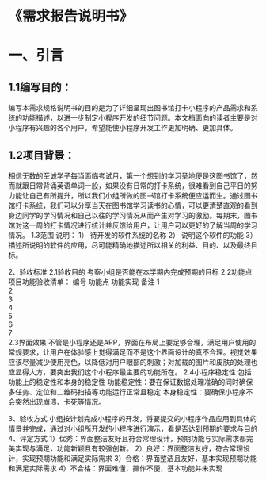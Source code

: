 # 《需求报告说明书》

# 一、引言

## 1.1编写目的：   

编写本需求规格说明书的目的是为了详细呈现出图书馆打卡小程序的产品需求和系统的功能描述，以进一步制定小程序开发的细节问题。本文档面向的读者主要是对小程序有兴趣的各个用户，希望能使小程序开发工作更加明确、更加具体。

## 1.2项目背景：  

相信无数的至诚学子每当面临考试月，第一个想到的学习圣地便是这图书馆了，然而就跟日常背诵英语单词一般，如果没有日常的打卡系统，很难看到自己平日的努力能让自己有所提升，所以我们小组所做的图书馆打卡系统便应运而生。通过图书馆打卡系统，我们可以分享当天在图书馆学习读书的心情，可以更清楚直观的看到身边同学的学习情况和自己以往的学习情况从而产生对学习的激励。每期末，图书馆对这一周的打卡情况进行统计并反馈给用户，让用户可以更好的了解当周的学习情况。
1.3范围
	说明：
1）	待开发的软件系统的名称
2）	说明这个软件的功能
3）	描述所说明的软件的应用，尽可能精确地描述所以相关的利益、目的、以及最终目标。

2、验收标准
2.1验收目的
	考察小组是否能在本学期内完成预期的目标
2.2功能点
项目功能验收清单：
编号	功能点	功能实现	备注
1			
2			
3			
4			
5			
6			
7			
2.3界面效果
	不管是小程序还是APP，界面在布局上要足够合理，满足用户使用的常规要求，让用户在体验感上觉得满足而不是这个界面设计的真不合理。视觉效果应该尽量减少使用亮色，以降低对用户眼部的刺激；对加载的图片和皮肤的处理也应显得大方，要突出我们这个小程序最主要的功能所在。
2.4小程序稳定性
	包括功能上的稳定性和本身的稳定性
	功能稳定性：要在保证数据处理准确的同时确保多任务、定位和二维码扫描等功能运行正常且稳定
	本身稳定性：要确保小程序不会突然出现崩溃、卡死等情况。

3、验收方式
小组按计划完成小程序的开发，将要提交的小程序作品应用到具体的情景并完成，通过对小组所开发的小程序进行演示，看是否达到预期的要求与目的
4、评定方式
1）优秀：界面整洁友好且符合常理设计，预期功能与实际需求都完美实现与满足，功能新颖且有较强创新。
2）良好：界面整洁友好，符合常理设计，实现预期功能和满足实际需求
3）合格：界面整洁且友好，基本实现预期功能和满足实际需求
4）不合格：界面难懂，操作不便，基本功能并未实现

